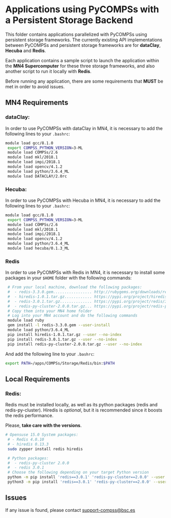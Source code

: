 # Applications using PyCOMPSs with a Persistent Storage Backend

This folder contains applications parallelized with PyCOMPSs using persistent
storage frameworks. The currently existing API implementations between PyCOMPSs
and persistent storage frameworks are for **dataClay**, **Hecuba** and
**Redis**.

Each application contains a sample script to launch the application within the
**MN4 Supercomputer** for these three storage frameworks, and also another
script to run it locally with **Redis**.

Before running any application, there are some requirements that **MUST** be
met in order to avoid issues.

## MN4 Requirements

### dataClay:

In order to use PyCOMPSs with dataClay in MN4, it is necessary to add the
following lines to your ```.bashrc```:

```bash
module load gcc/8.1.0
 export COMPSS_PYTHON_VERSION=3-ML
 module load COMPSs/2.6
 module load mkl/2018.1
 module load impi/2018.1
 module load opencv/4.1.2
 module load python/3.6.4_ML
 module load DATACLAY/2.0rc
```

### Hecuba:

In order to use PyCOMPSs with Hecuba in MN4, it is necessary to add the
following lines to your ```.bashrc```:

```bash
module load gcc/8.1.0
 export COMPSS_PYTHON_VERSION=3-ML
 module load COMPSs/2.6
 module load mkl/2018.1
 module load impi/2018.1
 module load opencv/4.1.2
 module load python/3.6.4_ML
 module load hecuba/0.1.3_ML
```

### Redis

In order to use PyCOMPSs with Redis in MN4, it is necessary to install some
packages in your ```$HOME``` folder with the following commands:

```bash
 # From your local machine, download the following packages:
 #  - redis-3.3.0.gem................. http://rubygems.org/downloads/redis-3.3.0.gem
 #  - hiredis-1.0.1.tar.gz............ https://pypi.org/project/hiredis/1.0.1/
 #  - redis-3.0.1.tar.gz.............. https://pypi.org/project/redis/3.0.1/
 #  - redis-py-cluster-2.0.0.tar.gz... https://pypi.org/project/redis-py-cluster/2.0.0/
 # Copy them into your MN4 home folder
 # Log into your MN4 account and do the following commands
 module load ruby
 gem install -l redis-3.3.0.gem --user-install
 module load python/3.6.4_ML
 pip install hiredis-1.0.1.tar.gz --user --no-index
 pip install redis-3.0.1.tar.gz --user --no-index
 pip install redis-py-cluster-2.0.0.tar.gz --user --no-index
```

And add the following line to your ```.bashrc```:

```bash
export PATH=/apps/COMPSs/Storage/Redis/bin:$PATH
```

## Local Requirements

### Redis:

Redis must be installed locally, as well as its python packages
(redis and redis-py-cluster). Hiredis is *optional*, but it is recommended
since it boosts the redis performance.

Please, **take care with the versions**.
```bash
# Opensuse 15.0 System packages:
 # - Redis 4.0.10
 # - hiredis 0.13.3
 sudo zypper install redis hiredis

 # Python packages:
 #  - redis-py-cluster 2.0.0
 #  - redis 3.0.1
 # Choose the following depending on your target Python version
 python -m pip install 'redis==3.0.1' 'redis-py-cluster==2.0.0' --user
 python3 -m pip install 'redis==3.0.1' 'redis-py-cluster==2.0.0' --user
```

<!--
## TBD If updating Redis to v5:

COMPSs relies on the usage of ```redis-trib.rb``` script.

> WARNING: redis-trib.rb is not longer available since v5!
We should use redis-cli instead.

All commands and features belonging to redis-trib.rb have been moved to ```redis-cli```.
In order to use them you should call ```redis-cli``` with the ```--cluster```
option followed by the subcommand name, arguments and options.

Use the following syntax:
```bash
redis-cli --cluster SUBCOMMAND [ARGUMENTS] [OPTIONS]
```

Example:
```bash
redis-cli --cluster create 10.1.20.60:6379 10.1.20.61:6379 10.1.20.60:6380 --cluster-replicas 0
```

To get help about all subcommands, type:
```bash
redis-cli --cluster help
```
-->

## Issues

If any issue is found, please contact <support-compss@bsc.es>
